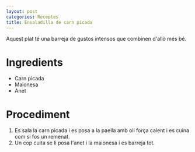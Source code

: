 ```yaml
---
layout: post
categories: Receptes
title: Ensaladilla de carn picada
---
```


Aquest plat té una barreja de gustos intensos que combinen d'allò més bé.

Ingredients
===========

* Carn picada
* Maionesa
* Anet

Procediment
===========

1. Es sala la carn picada i es posa a la paella amb oli força calent i es cuina com si fos un remenat.
2. Un cop cuita se li posa l'anet i la maionesa i es barreja tot.
